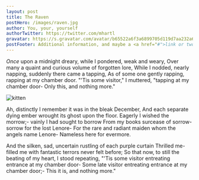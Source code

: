 ```yaml
---
layout: post
title: The Raven
postHero: /images/raven.jpg
author: You, your, yourself
authorTwitter: https://twitter.com/mhartl
gravatar: https://s.gravatar.com/avatar/b65522a6f3a6899705d119d7aa232a6d?s=200
postFooter: Additional information, and maybe a <a href="#">link or two</a>
---
```


*Once* upon a midnight dreary, while I pondered, weak and weary,
Over many a quaint and curious volume of forgotten lore,
While I nodded, nearly napping, suddenly there came a tapping,
As of some one gently rapping, rapping at my chamber door.
"'Tis some visitor," I muttered, "tapping at my chamber door-
                 Only this, and nothing more."

<img class="pull-left" src="https://placekitten.com/g/400/200"
     alt="kitten">

 Ah, distinctly I remember it was in the bleak December,
 And each separate dying ember wrought its ghost upon the floor.
 Eagerly I wished the morrow;- vainly I had sought to borrow
 From my books surcease of sorrow- sorrow for the lost Lenore-
 For the rare and radiant maiden whom the angels name Lenore-
                  Nameless here for evermore.

 And the silken, sad, uncertain rustling of each purple curtain
 Thrilled me- filled me with fantastic terrors never felt before;
 So that now, to still the beating of my heart, I stood repeating,
 "'Tis some visitor entreating entrance at my chamber door-
 Some late visitor entreating entrance at my chamber door;-
                  This it is, and nothing more."
